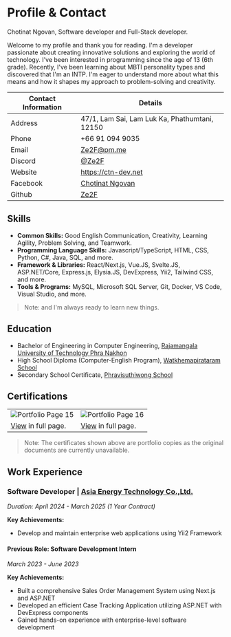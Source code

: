 # Profile & Contact

Chotinat Ngovan, Software developer and Full-Stack developer.

Welcome to my profile and thank you for reading. I'm a developer passionate about creating innovative solutions and exploring the world of technology. I've been interested in programming since the age of 13 (6th grade). Recently, I've been learning about MBTI personality types and discovered that I'm an INTP. I'm eager to understand more about what this means and how it shapes my approach to problem-solving and creativity.

| Contact Information | Details |
|-------------------|---------|
| Address | 47/1, Lam Sai, Lam Luk Ka, Phathumtani, 12150 |
| Phone | +66 91 094 9035 |
| Email | [Ze2F@pm.me](mailto:Ze2F@pm.me) |
| Discord | [@Ze2F](https://discord.com/users/240041893373804555) |
| Website | <https://ctn-dev.net> |
| Facebook | [Chotinat Ngovan](https://web.facebook.com/CTN.Ze) |
| Github | [Ze2F](https://github.com/Ze2F) |

## Skills

- **Common Skills:** Good English Communication, Creativity, Learning Agility, Problem Solving, and Teamwork.
- **Programming Language Skills:** Javascript/TypeScript, HTML, CSS, Python, C#, Java, SQL, and more.
- **Framework & Libraries:** React/Next.js, Vue.JS, Svelte.JS, ASP.NET/Core, Express.js, Elysia.JS, DevExpress, Yii2, Tailwind CSS, and more.
- **Tools & Programs:** MySQL, Microsoft SQL Server, Git, Docker, VS Code, Visual Studio, and more.

> Note: and I'm always ready to learn new things.

<!-- | Language      | Proficiency |
|---------------|-------------|
| JavaScript    | ⭐⭐⭐⭐⭐ |
| Python        | ⭐⭐⭐⭐⭐ |
| HTML/CSS      | ⭐⭐⭐⭐⭐ |
| Java          | ⭐⭐⭐ |
| C#            | ⭐⭐⭐ |
| Other         | ...         | -->

<!-- | Development   | Proficiency  |
|---------------|--------------|
| Web           | ⭐⭐⭐⭐⭐ |
| Desktop       | ⭐⭐⭐⭐ |
| Mobile        | ⭐⭐⭐ |
| Assembly      | ⭐⭐ |
| Other         | ...          | -->

<!-- | Common Skills | Proficiency  |
|---------------|--------------|
| Creative      | ⭐⭐⭐⭐⭐ |
| Leaning       | ⭐⭐⭐⭐⭐ |
| English       | ⭐⭐⭐ |
| Communication | ⭐⭐⭐ |
| Other         | ...          | -->

## Education

- Bachelor of Engineering in Computer Engineering, [Rajamangala University of Technology Phra Nakhon](https://www.rmutp.ac.th/)
- High School Diploma (Computer-English Program), [Watkhemapirataram School](https://www.kma.ac.th/)
- Secondary School Certificate, [Phravisuthiwong School](http://www.pvss.ac.th/)

## Certifications

| | |
|------------|------------|
| ![Portfolio Page 15](https://gryqvsushmyryjllvbfl.supabase.co/storage/v1/object/public/ctn's%20host/img/APOP-15.png) | ![Portfolio Page 16](https://gryqvsushmyryjllvbfl.supabase.co/storage/v1/object/public/ctn's%20host/img/APOP-16.png) |
| [View](https://gryqvsushmyryjllvbfl.supabase.co/storage/v1/object/public/ctn's%20host/img/APOP-15.png) in full page.| [View](https://gryqvsushmyryjllvbfl.supabase.co/storage/v1/object/public/ctn's%20host/img/APOP-16.png) in full page.|

> Note: The certificates shown above are portfolio copies as the original documents are currently unavailable.

## Work Experience

### Software Developer | [Asia Energy Technology Co.,Ltd.](http://www.asiaenergy.co.th/)

*Duration: April 2024 - March 2025 (1 Year Contract)*

**Key Achievements:**

- Develop and maintain enterprise web applications using Yii2 Framework

#### Previous Role: Software Development Intern

*March 2023 - June 2023*

**Key Achievements:**

- Built a comprehensive Sales Order Management System using Next.js and ASP.NET
- Developed an efficient Case Tracking Application utilizing ASP.NET with DevExpress components
- Gained hands-on experience with enterprise-level software development
